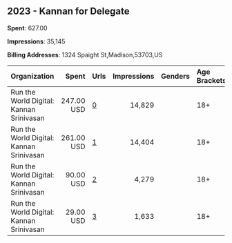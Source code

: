 ## 2023 - Kannan for Delegate 
**Spent**: 627.00

**Impressions**: 35,145

**Billing Addresses**: 1324 Spaight St,Madison,53703,US

|Organization|Spent|Urls|Impressions|Genders|Age Brackets|Country Codes|
|:---|---:|:---|---:|:---|:---|:---|
|Run the World Digital: Kannan Srinivasan|247.00 USD|[0](https://www.snap.com/political-ads/asset/c0694b39e77dd48cb0b7a9a5b816174d0bbe6348389118825e29b7fd6413fa59?mediaType=mp4)|14,829||18+|united states|
|Run the World Digital: Kannan Srinivasan|261.00 USD|[1](https://www.snap.com/political-ads/asset/7d842c1a589cd5ffff972cda0051e2f0dc2e9a86d318a6ba00d0181bbefc91ef?mediaType=mp4)|14,404||18+|united states|
|Run the World Digital: Kannan Srinivasan|90.00 USD|[2](https://www.snap.com/political-ads/asset/483fbe16536fb8141f291591da634bb90df9c4745a25ff753af3fe66aa5922a7?mediaType=mp4)|4,279||18+|united states|
|Run the World Digital: Kannan Srinivasan|29.00 USD|[3](https://www.snap.com/political-ads/asset/e7fb797a05ca7757fbc6fd22d3ab38e5a80be155870c53a571ca700dd5f9b65b?mediaType=mp4)|1,633||18+|united states|
